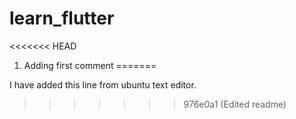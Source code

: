 # learn_flutter

<<<<<<< HEAD
1. Adding first comment
=======

I have added this line from ubuntu text editor.
>>>>>>> 976e0a1 (Edited readme)

